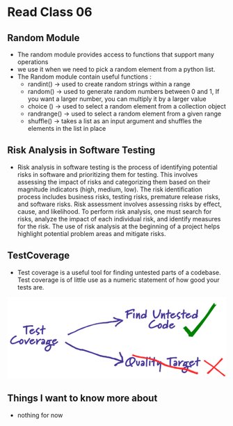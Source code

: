 # Read Class 06

## Random Module
- The random module provides access to functions that support many operations
- we use it when we need to pick a random element from a python list.
- The Random module contain useful functions :
    - randint() -> used to create random strings within a range
    - random() -> used to generate random numbers between 0 and 1, If you want a larger number, you can multiply it by a larger value
    - choice () -> used to select a random element from a collection object 
    - randrange() ->  used to select a random element from a given range
    - shuffle() -> takes a list as an input argument and shuffles the elements in the list in place


##  Risk Analysis in Software Testing 
- Risk analysis in software testing is the process of identifying potential risks in software and prioritizing them for testing. This involves assessing the impact of risks and categorizing them based on their magnitude indicators (high, medium, low). The risk identification process includes business risks, testing risks, premature release risks, and software risks. Risk assessment involves assessing risks by effect, cause, and likelihood. To perform risk analysis, one must search for risks, analyze the impact of each individual risk, and identify measures for the risk. The use of risk analysis at the beginning of a project helps highlight potential problem areas and mitigate risks.


## TestCoverage
- Test coverage is a useful tool for finding untested parts of a codebase. Test coverage is of little use as a numeric statement of how good your tests are.

![](coverage.PNG)


## Things I want to know more about
- nothing for now 
